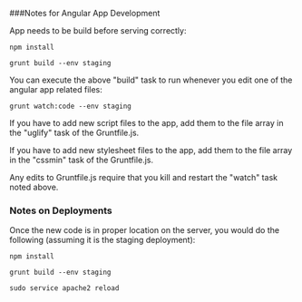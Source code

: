 ###Notes for Angular App Development

App needs to be build before serving correctly:

    npm install
    
    grunt build --env staging
    
You can execute the above "build" task to run whenever you edit one of the angular app related files:

    grunt watch:code --env staging
    
If you have to add new script files to the app, add them to the file array in the "uglify" task of the Gruntfile.js.

If you have to add new stylesheet files to the app, add them to the file array in the "cssmin" task of the Gruntfile.js.

Any edits to Gruntfile.js require that you kill and restart the "watch" task noted above.


### Notes on Deployments
Once the new code is in proper location on the server, you would do the following (assuming it is the staging deployment):

    npm install
    
    grunt build --env staging
    
    sudo service apache2 reload
